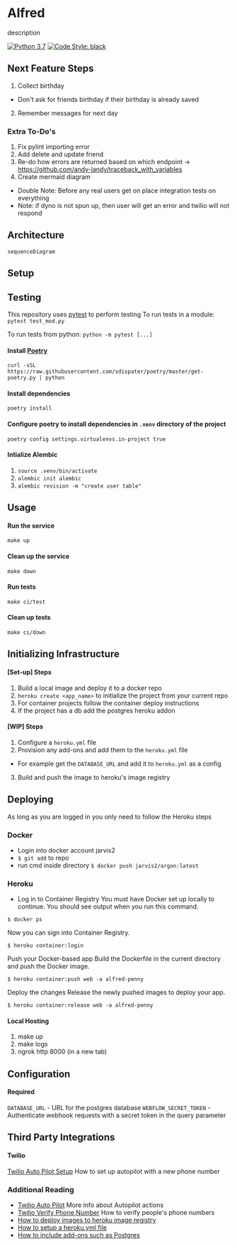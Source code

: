 # Alfred

description

[![Python 3.7](https://img.shields.io/badge/python-3.7-blue.svg)](https://www.python.org/downloads/release/python-370/)
[![Code Style: black](https://img.shields.io/badge/code%20style-black-000000.svg)](https://github.com/psf/black)

## Next Feature Steps

1. Collect birthday
  - Don't ask for friends birthday if their birthday is already saved
2. Remember messages for next day

### Extra To-Do's

1. Fix pylint importing error
2. Add delete and update friend
3. Re-do how errors are returned based on which endpoint -> https://github.com/andy-landy/traceback_with_variables
4. Create mermaid diagram

- Double Note: Before any real users get on place integration tests on everything
- Note: if dyno is not spun up, then user will get an error and twilio will not respond

## Architecture

```mermaid
sequenceDiagram
```

## Setup

## Testing

This repository uses [pytest](https://docs.pytest.org/en/stable/usage.html) to perform testing
To run tests in a module:
`pytest test_mod.py`

To run tests from python:
`python -m pytest [...]`

#### Install [Poetry](https://poetry.eustace.io)

```
curl -sSL https://raw.githubusercontent.com/sdispater/poetry/master/get-poetry.py | python
```

#### Install dependencies

```
poetry install
```

#### Configure poetry to install dependencies in `.venv` directory of the project

```
poetry config settings.virtualenvs.in-project true
```

#### Intialize Alembic

1. `source .venv/bin/activate`
2. `alembic init alembic`
3. `alembic revision -m "create user table"`

## Usage

#### Run the service

```
make up
```

#### Clean up the service

```
make down
```

#### Run tests

```
make ci/test
```

#### Clean up tests

```
make ci/down
```

## Initializing Infrastructure

#### [Set-up] Steps

1. Build a local image and deploy it to a docker repo
2. `heroku create <app_name>` to initialize the project from your current repo
3. For container projects follow the container deploy instructions
4. If the project has a db add the postgres heroku addon

#### [WIP] Steps

1. Configure a `heroku.yml` file
2. Provision any add-ons and add them to the `heroku.yml` file

- For example get the `DATABASE_URL` and add it to `heroku.yml` as a config

3. Build and push the image to heroku's image registry

## Deploying

As long as you are logged in you only need to follow the Heroku steps

### Docker

- Login into docker account jarvis2
- `$ git add` to repo
- run cmd inside directory
  `$ docker push jarvis2/argon:latest`

### Heroku

- Log in to Container Registry
  You must have Docker set up locally to continue. You should see output when you run this command.

`$ docker ps`

Now you can sign into Container Registry.

`$ heroku container:login`

Push your Docker-based app
Build the Dockerfile in the current directory and push the Docker image.

`$ heroku container:push web -a alfred-penny`

Deploy the changes
Release the newly pushed images to deploy your app.

`$ heroku container:release web -a alfred-penny`

#### Local Hosting

1. make up
2. make logs
3. ngrok http 8000 (in a new tab)

## Configuration

#### Required

`DATABASE_URL` - URL for the postgres database
`WEBFLOW_SECRET_TOKEN` - Authenticate webhook requests with a secret token in the query parameter

## Third Party Integrations

#### Twilio

[Twilio Auto Pilot Setup](https://www.twilio.com/docs/autopilot/channels/sms) How to set up autopilot with a new phone number

### Additional Reading

- [Twilio Auto Pilot](https://www.twilio.com/docs/autopilot/actions) More info about Autopilot actions
- [Twilio Verify Phone Number](https://support.twilio.com/hc/en-us/articles/223180048-Adding-a-Verified-Phone-Number-or-Caller-ID-with-Twilio) How to verify people's phone numbers
- [How to deploy images to heroku image registry](https://devcenter.heroku.com/articles/container-registry-and-runtime)
- [How to setup a heroku.yml file](https://devcenter.heroku.com/articles/build-docker-images-heroku-yml#creating-your-app-from-setup)
- [How to include add-ons such as Postgres](https://devcenter.heroku.com/articles/heroku-postgresql)
